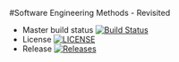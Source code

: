 #Software Engineering Methods - Revisited

- Master build status [![Build Status](https://travis-ci.org/Veonms/semRevisited.svg?branch=master)](https://travis-ci.org/Veonms/semRevisited)
- License [![LICENSE](https://img.shields.io/github/license/Veonms/semRevisited.svg?style=flat-square)](https://github.com/Veonms/semRevisited/blob/master/LICENSE)
- Release [![Releases](https://img.shields.io/github/release/Veonms/semRevisited/all.svg?style=flat-square)](https://github.com/Veonms/semRevisited/releases)